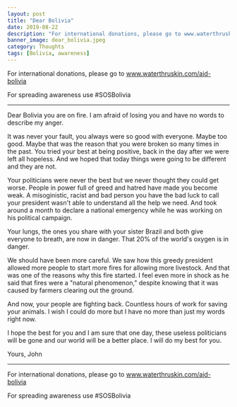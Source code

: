 ```yaml
---
layout: post
title: "Dear Bolivia"
date: 2019-08-22
description: "For international donations, please go to www.waterthruskin.com/aid-bolivia. For spreading awareness use #SOSBolivia. Dear Bolivia..."
banner_image: dear_bolivia.jpeg
category: Thoughts
tags: [Bolivia, awareness]
---
```


For international donations, please go to www.waterthruskin.com/aid-bolivia

For spreading awareness use #SOSBolivia

---

Dear Bolivia you are on fire. I am afraid of losing you and have no words to describe my anger.

It was never your fault, you always were so good with everyone. Maybe too good. Maybe that was the reason that you were broken so many times in the past. You tried your best at being positive, back in the day after we were left all hopeless. And we hoped that today things were going to be different and they are not.

Your politicians were never the best but we never thought they could get worse. People in power full of greed and hatred have made you become weak. A misoginistic, racist and bad person you have the bad luck to call your president wasn't able to understand all the help we need. And took around a month to declare a national emergency while he was working on his political campaign.

Your lungs, the ones you share with your sister Brazil and both give everyone to breath, are now in danger. That 20% of the world's oxygen is in danger. 

We should have been more careful. We saw how this greedy president allowed more people to start more fires for allowing more livestock. And that was one of the reasons why this fire started. I feel even more in shock as he said that fires were a "natural phenomenon," despite knowing that it was caused by farmers clearing out the ground.

And now, your people are fighting back. Countless hours of work for saving your animals. I wish I could do more but I have no more than just my words right now.

I hope the best for you and I am sure that one day, these useless politicians will be gone and our world will be a better place. I will do my best for you.

Yours,
John

---

For international donations, please go to www.waterthruskin.com/aid-bolivia

For spreading awareness use #SOSBolivia
